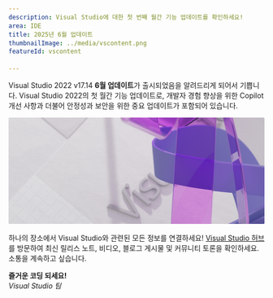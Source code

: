 ```yaml
---
description: Visual Studio에 대한 첫 번째 월간 기능 업데이트를 확인하세요!
area: IDE
title: 2025년 6월 업데이트
thumbnailImage: ../media/vscontent.png
featureId: vscontent

---
```



Visual Studio 2022 v17.14 **6월 업데이트**가 출시되었음을 알려드리게 되어서 기쁩니다. Visual Studio 2022의 첫 월간 기능 업데이트로, 개발자 경험 향상을 위한 Copilot 개선 사항과 더불어 안정성과 보안을 위한 중요 업데이트가 포함되어 있습니다.

![Hero](../media/hero.png)

하나의 장소에서 Visual Studio와 관련된 모든 정보를 연결하세요! [Visual Studio 허브](https://aka.ms/vshub)를 방문하여 최신 릴리스 노트, 비디오, 블로그 게시물 및 커뮤니티 토론을 확인하세요. 소통을 계속하고 싶습니다.

**즐거운 코딩 되세요!**  
*Visual Studio 팀*
